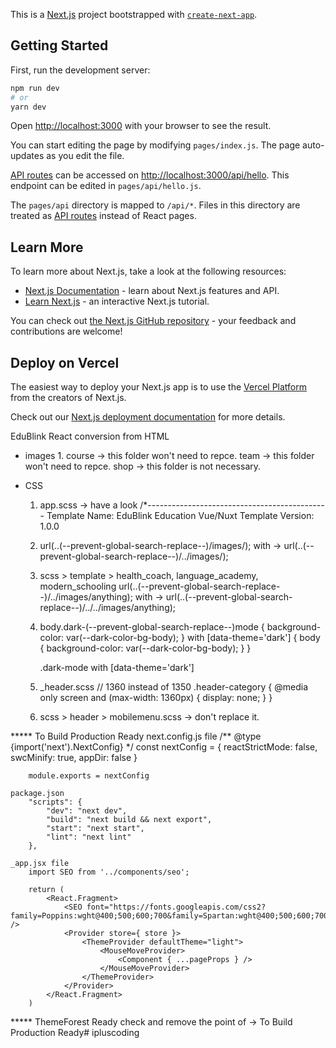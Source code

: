 This is a [Next.js](https://nextjs.org/) project bootstrapped with [`create-next-app`](https://github.com/vercel/next.js/tree/canary/packages/create-next-app).

## Getting Started

First, run the development server:

```bash
npm run dev
# or
yarn dev
```

Open [http://localhost:3000](http://localhost:3000) with your browser to see the result.

You can start editing the page by modifying `pages/index.js`. The page auto-updates as you edit the file.

[API routes](https://nextjs.org/docs/api-routes/introduction) can be accessed on [http://localhost:3000/api/hello](http://localhost:3000/api/hello). This endpoint can be edited in `pages/api/hello.js`.

The `pages/api` directory is mapped to `/api/*`. Files in this directory are treated as [API routes](https://nextjs.org/docs/api-routes/introduction) instead of React pages.

## Learn More

To learn more about Next.js, take a look at the following resources:

- [Next.js Documentation](https://nextjs.org/docs) - learn about Next.js features and API.
- [Learn Next.js](https://nextjs.org/learn) - an interactive Next.js tutorial.

You can check out [the Next.js GitHub repository](https://github.com/vercel/next.js/) - your feedback and contributions are welcome!

## Deploy on Vercel

The easiest way to deploy your Next.js app is to use the [Vercel Platform](https://vercel.com/new?utm_medium=default-template&filter=next.js&utm_source=create-next-app&utm_campaign=create-next-app-readme) from the creators of Next.js.

Check out our [Next.js deployment documentation](https://nextjs.org/docs/deployment) for more details.

EduBlink React conversion from HTML

* images
    1. 
        course -> this folder won't need to repce.
        team -> this folder won't need to repce.
        shop -> this folder is not necessary.

* CSS
    1. app.scss -> have a look
        /*---------------------------------------------
        Template Name: EduBlink Education Vue/Nuxt Template
        Version: 1.0.0

    2. url(..(--prevent-global-search-replace--)/images/); with -> url(..(--prevent-global-search-replace--)/../images/);

    3. scss > template > health_coach, language_academy, modern_schooling
    url(..(--prevent-global-search-replace--)/../images/anything); with -> url(..(--prevent-global-search-replace--)/../../images/anything);

    4. 
        body.dark-(--prevent-global-search-replace--)mode {
            background-color: var(--dark-color-bg-body);
        }
        with 
        [data-theme='dark'] {
            body {
                background-color: var(--dark-color-bg-body);
            }
        }

        .dark-mode with [data-theme='dark']
    
    5. _header.scss
        // 1360 instead of 1350
        .header-category {
            @media only screen and (max-width: 1360px) {
                display: none;
            }
        }
    
    6. scss > header > mobilemenu.scss -> don't replace it.

***** To Build Production Ready
    next.config.js file
        /** @type {import('next').NextConfig} */
            const nextConfig = {
            reactStrictMode: false,
            swcMinify: true,
            appDir: false
        }

        module.exports = nextConfig
    
    package.json
        "scripts": {
            "dev": "next dev",
            "build": "next build && next export",
            "start": "next start",
            "lint": "next lint"
        },

    _app.jsx file
        import SEO from '../components/seo';

        return (
            <React.Fragment>
                <SEO font="https://fonts.googleapis.com/css2?family=Poppins:wght@400;500;600;700&family=Spartan:wght@400;500;600;700;800&display=swap" />
                <Provider store={ store }>
                    <ThemeProvider defaultTheme="light">
                        <MouseMoveProvider>
                            <Component { ...pageProps } />
                        </MouseMoveProvider>
                    </ThemeProvider>
                </Provider>
            </React.Fragment>
        )

***** ThemeForest Ready
    check and remove the point of -> To Build Production Ready# ipluscoding
